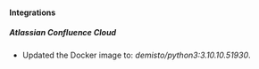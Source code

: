 #### Integrations
##### Atlassian Confluence Cloud
- Updated the Docker image to: *demisto/python3:3.10.10.51930*.
